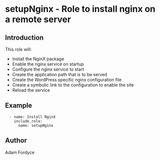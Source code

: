 # setupNginx - Role to install nginx on a remote server

## Introduction

This role will:
 - Install the NginX package
 - Enable the nginx service on startup
 - Configure the nginx service to start
 - Create the application path that is to be served
 - Create the WordPress specific nginx configuration file
 - Create a symbolic link to the configuration to enable the site
 - Reload the service

## Example

```
  - name: Install NginX
    include_role:
      name: setupNginx
```

## Author

Adam Fordyce